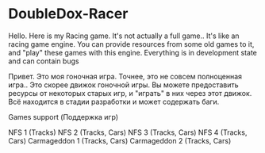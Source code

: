 # DoubleDox-Racer

Hello. Here is my Racing game.
It's not actually a full game.. It's like an racing game engine.
You can provide resources from some old games to it, and "play" these games with this engine.
Everything is in development state and can contain bugs

Привет. Это моя гоночная игра.
Точнее, это не совсем полноценная игра.. Это скорее движок гоночной игры.
Вы можете предоставить ресурсы от некоторых старых игр, и "играть" в них через этот движок.
Всё находится в стадии разработки и может содержать баги.

Games support (Поддержка игр)

NFS 1  (Tracks)
NFS 2  (Tracks, Cars)
NFS 3  (Tracks, Cars)
NFS 4  (Tracks, Cars)
Carmageddon 1 (Tracks, Cars)
Carmageddon 2 (Tracks, Cars)


